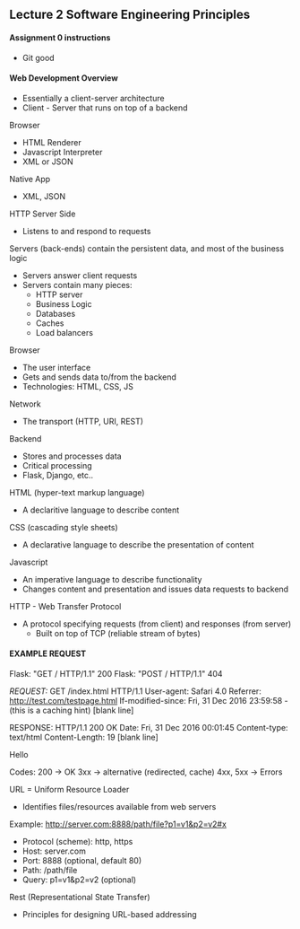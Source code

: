 ## Lecture 2 Software Engineering Principles

#### Assignment 0 instructions

- Git good

#### Web Development Overview

- Essentially a client-server architecture
- Client - Server that runs on top of a backend

Browser 
- HTML Renderer
- Javascript Interpreter 
- XML or JSON

Native App
- XML, JSON

HTTP Server Side
- Listens to and respond to requests

Servers (back-ends) contain the persistent data, and most of the business logic
- Servers answer client requests
- Servers contain many pieces:
  - HTTP server
  - Business Logic
  - Databases
  - Caches
  - Load balancers

Browser
- The user interface
- Gets and sends data to/from the backend
- Technologies: HTML, CSS, JS

Network
- The transport (HTTP, URI, REST)

Backend
- Stores and processes data
- Critical processing
- Flask, Django, etc..

HTML (hyper-text markup language)
- A declaritive language to describe content

CSS (cascading style sheets)
- A declarative language to describe the presentation of content

Javascript
- An imperative language to describe functionality
- Changes content and presentation and issues data requests to backend

HTTP - Web Transfer Protocol

- A protocol specifying requests (from client) and responses (from server)
  - Built on top of TCP (reliable stream of bytes)

#### EXAMPLE REQUEST

Flask: "GET / HTTP/1.1" 200
Flask: "POST / HTTP/1.1" 404

*REQUEST:*
GET /index.html HTTP/1.1
User-agent: Safari 4.0
Referrer: http://test.com/testpage.html
If-modified-since: Fri, 31 Dec 2016 23:59:58    - (this is a caching hint)
[blank line]

RESPONSE:
HTTP/1.1 200 OK
Date: Fri, 31 Dec 2016 00:01:45
Content-type: text/html
Content-Length: 19
[blank line]
<html>Hello</html>

Codes: 
200 -> OK
3xx -> alternative (redirected, cache)
4xx, 5xx -> Errors


URL = Uniform Resource Loader
- Identifies files/resources available from web servers

Example: http://server.com:8888/path/file?p1=v1&p2=v2#x
- Protocol (scheme): http, https
- Host: server.com
- Port: 8888 (optional, default 80)
- Path: /path/file
- Query: p1=v1&p2=v2 (optional)


Rest (Representational State Transfer)

- Principles for designing URL-based addressing

